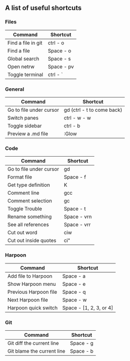## A list of useful shortcuts

### Files

| Command            | Shortcut   |
|--------------------|------------|
| Find a file in git | ctrl - o   |
| Find a file        | Space - o  |
| Global search      | Space - s  |
| Open netrw         | Space - pv |
| Toggle terminal    | ctrl - `   |

### General

| Command                 | Shortcut                   |
|-------------------------|----------------------------|
| Go to file under cursor | gd (ctrl - t to come back) |
| Switch panes            | ctrl - w - w               |
| Toggle sidebar          | ctrl - b                   |
| Preview a .md file      | :Glow                      |

### Code 

| Command                 | Shortcut    |
|-------------------------|-------------|
| Go to file under cursor | gd          |
| Format file             | Space - f   |
| Get type definition     | K           |
| Comment line            | gcc         |
| Comment selection       | gc          |
| Toggle Trouble          | Space - t   |
| Rename something        | Space - vrn |
| See all references      | Space - vrr |
| Cut out word            | ciw         |
| Cut out inside quotes   | ci"         |

### Harpoon

| Command               | Shortcut                |
|-----------------------|-------------------------|
| Add file to Harpoon   | Space - a               |
| Show Harpoon menu     | Space - e               |
| Previous Harpoon file | Space - q               |
| Next Harpoon file     | Space - w               |
| Harpoon quick switch  | Space - [1, 2, 3, or 4] |

### Git

| Command                    | Shortcut  |
|----------------------------|-----------|
| Git diff the current line  | Space - g |
| Git blame the current line | Space - b |
